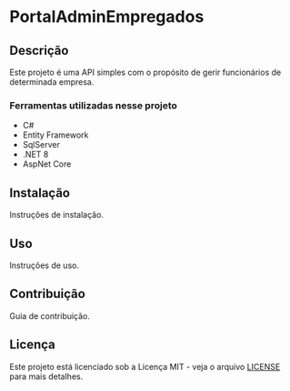 # PortalAdminEmpregados

## Descrição

Este projeto é uma API simples com o propósito de gerir funcionários de determinada empresa.

### Ferramentas utilizadas nesse projeto

- C#
- Entity Framework
- SqlServer
- .NET 8
- AspNet Core
## Instalação
Instruções de instalação.

## Uso

Instruções de uso.

## Contribuição

Guia de contribuição.

## Licença

Este projeto está licenciado sob a Licença MIT - veja o arquivo [LICENSE](LICENSE) para mais detalhes.


